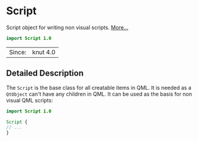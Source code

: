 # Script

Script object for writing non visual scripts. [More...](#detailed-description)

```qml
import Script 1.0
```

<table>
<tr><td>Since:</td><td>knut 4.0</td></tr>
</table>

## Detailed Description

The `Script` is the base class for all creatable items in QML. It is needed as a `QtObject`
can't have any children in QML. It can be used as the basis for non visual QML scripts:

```qml
import Script 1.0

Script {
// ...
}
```
